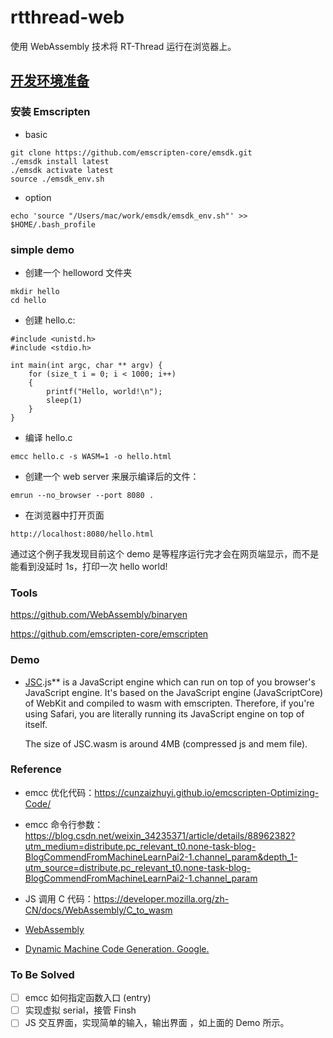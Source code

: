 # rtthread-web

使用 WebAssembly 技术将 RT-Thread 运行在浏览器上。

## [开发环境准备](https://emscripten.org/docs/getting_started/downloads.html)

### 安装 Emscripten

- basic

```
git clone https://github.com/emscripten-core/emsdk.git
./emsdk install latest
./emsdk activate latest
source ./emsdk_env.sh
```

- option

```
echo 'source "/Users/mac/work/emsdk/emsdk_env.sh"' >> $HOME/.bash_profile
```

### simple demo

- 创建一个 helloword 文件夹

```
mkdir hello
cd hello
```

- 创建 hello.c:

```
#include <unistd.h>
#include <stdio.h>

int main(int argc, char ** argv) {
    for (size_t i = 0; i < 1000; i++)
    {
        printf("Hello, world!\n");
        sleep(1)
    }
}
```

- 编译 hello.c

```
emcc hello.c -s WASM=1 -o hello.html
```

- 创建一个 web server 来展示编译后的文件：

```
emrun --no_browser --port 8080 .
```

- 在浏览器中打开页面

```
http://localhost:8080/hello.html
```

通过这个例子我发现目前这个 demo 是等程序运行完才会在网页端显示，而不是能看到没延时 1s，打印一次 hello world!


### Tools

https://github.com/WebAssembly/binaryen

https://github.com/emscripten-core/emscripten

### Demo

- [JSC](https://mbbill.github.io/JSC.js/demo/index.html).js** is a JavaScript engine which can run on top of you browser's JavaScript engine. It's based on the JavaScript engine (JavaScriptCore) of WebKit and compiled to wasm with emscripten. Therefore, if you're using Safari, you are literally running its JavaScript engine on top of itself.

  The size of JSC.wasm is around 4MB (compressed js and mem file).

### Reference

- emcc 优化代码：https://cunzaizhuyi.github.io/emcscripten-Optimizing-Code/

- emcc 命令行参数： https://blog.csdn.net/weixin_34235371/article/details/88962382?utm_medium=distribute.pc_relevant_t0.none-task-blog-BlogCommendFromMachineLearnPai2-1.channel_param&depth_1-utm_source=distribute.pc_relevant_t0.none-task-blog-BlogCommendFromMachineLearnPai2-1.channel_param

- JS 调用 C 代码：https://developer.mozilla.org/zh-CN/docs/WebAssembly/C_to_wasm

- [WebAssembly](https://en.wikipedia.org/wiki/WebAssembly)
- [Dynamic Machine Code Generation. Google.](https://v8.dev/#mach_code)

### To Be Solved

- [ ] emcc 如何指定函数入口 (entry)
- [ ] 实现虚拟 serial，接管 Finsh 
- [ ] JS 交互界面，实现简单的输入，输出界面 ，如上面的 Demo 所示。